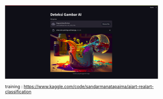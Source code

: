 ![alt text](image.png)

training : https://www.kaggle.com/code/sandarmanatapaima/aiart-realart-classification 

